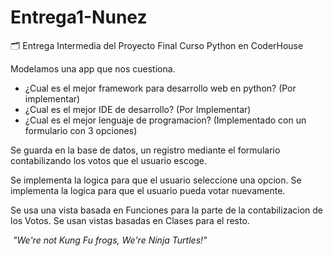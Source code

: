 # Entrega1-Nunez
🗂️ Entrega Intermedia del Proyecto Final  Curso Python en CoderHouse

Modelamos una app que nos cuestiona.
- ¿Cual es el mejor framework para desarrollo web en python?  (Por implementar)
- ¿Cual es el mejor IDE de desarrollo? (Por Implementar)
- ¿Cual es el mejor lenguaje de programacion? (Implementado con un formulario con 3 opciones)

Se guarda en la base de datos, un registro mediante el formulario contabilizando los votos que
el usuario escoge.

Se implementa la logica para que el usuario seleccione una opcion.
Se implementa la logica para que el usuario pueda votar nuevamente.

Se usa una vista basada en Funciones para la parte de la contabilizacion de los Votos.
Se usan vistas basadas en Clases para el resto.


<img src="https://c.tenor.com/MN74HFSHdsoAAAAi/sweetragers-tmnt.gif" alt>   
<em>"We're not Kung Fu frogs, We're Ninja Turtles!"</em>


